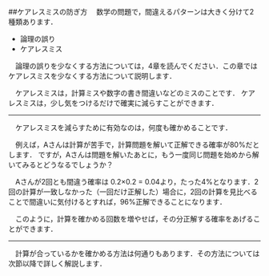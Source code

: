 ##ケアレスミスの防ぎ方
　数学の問題で，間違えるパターンは大きく分けて2種類あります．

- 論理の誤り
- ケアレスミス

　論理の誤りを少なくする方法については，4章を読んでください．この章ではケアレスミスを少なくする方法について説明します．

　ケアレスミスは，計算ミスや数字の書き間違いなどのミスのことです．
ケアレスミスは，少し気をつけるだけで確実に減らすことができます．

***

　ケアレスミスを減らすために有効なのは，何度も確かめることです．

　例えば，Aさんは計算が苦手で，計算問題を解いて正解できる確率が80%だとします．
ですが，Aさんは問題を解いたあとに，もう一度同じ問題を始めから解いてみるとどうなるでしょうか？

　Aさんが2回とも間違う確率は 0.2×0.2 = 0.04より，たった4%となります．2回の計算が一致しなかった（一回だけ正解した）場合に，2回の計算を見比べることで間違いに気付けるとすれば，96%正解できることになります．

　このように，計算を確かめる回数を増やせば，その分正解する確率をあげることができます．

***
　計算が合っているかを確かめる方法は何通りもあります．その方法については次節以降で詳しく解説します．

